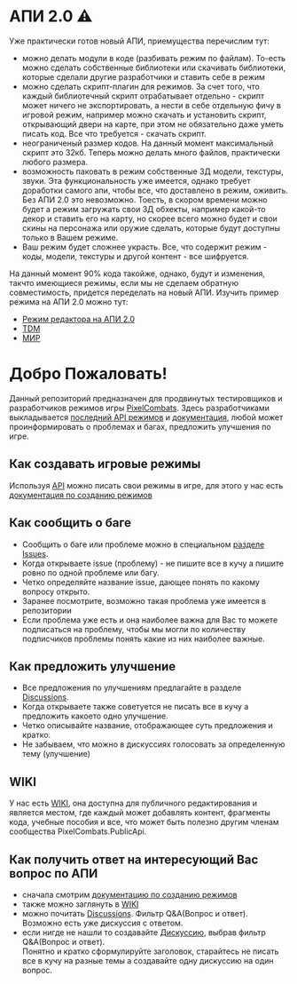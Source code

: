 # АПИ 2.0 :warning:
Уже практически готов новый АПИ, приемущества перечислим тут:
* можно делать модули в коде (разбивать режим по файлам). То-есть можно сделать собственные библиотеки или скачивать библиотеки, которые сделали другие разработчики и ставить себе в режим
* можно сделать скрипт-плагин для режимов. За счет того, что каждый библиотечный скрипт отрабатывает отдельно - скрипт может ничего не экспортировать, а нести в себе отдельную фичу в игровой режим, например можно скачать и установить скрипт, открывающий двери на карте, при этом не обязательно даже уметь писать код. Все что требуется - скачать скрипт.
* неограниченый размер кодов. На данный момент максимальный скрипт это 32кб. Теперь можно делать много файлов, практически любого размера.
* возможность паковать в режим собственные 3Д модели, текстуры, звуки. Эта функциональность уже имеется, однако требует доработки самого апи, чтобы все, что доставлено в режим, оживить. Без АПИ 2.0 это невозможно. Тоесть, в скором времени можно будет а режим загружать свои 3Д обхекты, например какой-то декор и ставить его на карту, но скорее всего можно будет и свои скины на персонажа или оружие сделать, которые будут доступны только в Вашем режиме.
* Ваш режим будет сложнее украсть. Все, что содержит режим - коды, модели, текстуры и другой контент - все шифруется.
  
На данный момент 90% кода такойже, однако, будут и изменения, такчто имеющиеся режимы, если мы не сделаем обратную совместимость, придется переделать на новый АПИ.
Изучить пример режима на АПИ 2.0 можно тут:

- [Режим редактора на АПИ 2.0](https://vk.com/away.php?to=https%3A%2F%2Fgithub.com%2Fkkohno%2FPixelCombats.GameModes.Editor%2Ftree%2FAPI-2.0&cc_key=)
- [TDM](https://github.com/kkohno/PixelCombats.GameModes.TDM/tree/API-2.0)
- [МИР](https://github.com/kkohno/PixelCombats.GameModes.Peace/tree/API-2.0)
# Добро Пожаловать!
Данный репозиторий предназначен для продвинутых тестировщиков и разработчиков режимов игры [PixelCombats](https://play.google.com/store/apps/details?id=com.pixel.gun.combats). Здесь разработчиками выкладывается [последний API режимов](https://github.com/Sokol-Games-GmbH/PixelCombats.PublicApi/tree/main/Api) и [документация](docs/doc.md), любой может проинформировать о проблемах и багах, предложить улучшения по игре.
## Как создавать игровые режимы
Используя [API](https://github.com/Sokol-Games-GmbH/PixelCombats.PublicApi/tree/main/Api) можно писать свои режимы в игре, для этого у нас есть [документация по созданию режимов](docs/doc.md)
## Как сообщить о баге
- Сообщить о баге или проблеме можно в специальном [разделе Issues](https://github.com/Sokol-Games-GmbH/PixelCombats.PublicApi/issues).
- Когда открываете issue (проблему) - не пишите все в кучу а пишите ровно по одной проблеме или багу.
- Четко определяйте название issue, дающее понять по какому вопросу открыто.
- Заранее посмотрите, возможно такая проблема уже имеется в репозитории
- Если проблема уже есть и она наиболее важна для Вас то можете подписаться на проблему, чтобы мы могли по количеству подписчиков проблемы понять какие из них наиболее важные.
## Как предложить улучшение
- Все предложения по улучшениям предлагайте в разделе [Discussions](https://github.com/Sokol-Games-GmbH/PixelCombats.PublicApi/discussions).
- Когда открываете также советуется не писать все в кучу а предложить какоето одно улучшение.
- Четко описывайте название, отображающее суть предложения и кратко.
- Не забываем, что можно в дискуссиях голосовать за определенную тему (улучшение)
## WIKI
У нас есть [WIKI](https://github.com/Sokol-Games-GmbH/PixelCombats.PublicApi/wiki), она доступна для публичного редактирования и является местом, где каждый может добавлять контент, фрагменты кода, учебные пособия и все, что может быть полезно другим членам сообщества PixelCombats.PublicApi.
## Как получить ответ на интересующий Вас вопрос по АПИ
- сначала смотрим [документацию по созданию режимов](docs/doc.md)
- также можно заглянуть в [WIKI](https://github.com/Sokol-Games-GmbH/PixelCombats.PublicApi/wiki)
- можно почитать [Discussions](https://github.com/Sokol-Games-GmbH/PixelCombats.PublicApi/discussions). Фильтр Q&A(Вопрос и ответ). Возможно есть уже дискуссия с ответом.
- если нигде не нашли то создавайте [Дискуссию](https://github.com/Sokol-Games-GmbH/PixelCombats.PublicApi/discussions), выбрав фильтр Q&A(Вопрос и ответ).
  <br>Понятно и кратко сформулируйте заголовок, старайтесь не писать все в кучу на разные темы а создавайте одну дискуссию на один вопрос.
